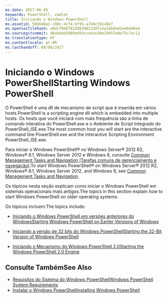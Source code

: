 ```yaml
---
ms.date: 2017-06-05
keywords: PowerShell, cmdlet
title: Iniciando o Windows PowerShell
ms.assetid: 59b649a2-c90c-4cf4-bf95-a740c59148e7
ms.openlocfilehash: a8dcf04078228624023387cea3ab8e81ee6eb0a4
ms.sourcegitcommit: d6ab9ab5909ed59cce4ce30e29457e0e75c7ac12
ms.translationtype: HT
ms.contentlocale: pt-BR
ms.lasthandoff: 09/08/2017
---
```

# <a name="starting-windows-powershell"></a><span data-ttu-id="81ef6-103">Iniciando o Windows PowerShell</span><span class="sxs-lookup"><span data-stu-id="81ef6-103">Starting Windows PowerShell</span></span>
<span data-ttu-id="81ef6-104">O PowerShell é uma dll de mecanismo de script que é inserida em vários hosts.</span><span class="sxs-lookup"><span data-stu-id="81ef6-104">PowerShell is a scripting engine dll which is embedded into multiple hosts.</span></span>  <span data-ttu-id="81ef6-105">Os hosts que você iniciará com mais frequência são a linha de comando interativa do PowerShell.exe e o Ambiente de Script Integrado do PowerShell_ISE.exe.</span><span class="sxs-lookup"><span data-stu-id="81ef6-105">The most common host you will start are the interactive command line PowerShell.exe and the Interactive Scripting Environment PowerShell_ISE.exe.</span></span>  

<span data-ttu-id="81ef6-106">Para iniciar o Windows PowerShell® no Windows Server® 2012 R2, Windows® 8.1, Windows Server 2012 e Windows 8, consulte [Common Management Tasks and Navigation (Tarefas comuns de gerenciamento e navegação)](http://technet.microsoft.com/library/hh831491.aspx).</span><span class="sxs-lookup"><span data-stu-id="81ef6-106">To start Windows PowerShell® on Windows Server® 2012 R2, Windows® 8.1, Windows Server 2012, and Windows 8, see [Common Management Tasks and Navigation](http://technet.microsoft.com/library/hh831491.aspx).</span></span>

<span data-ttu-id="81ef6-107">Os tópicos nesta seção explicam como iniciar o Windows PowerShell em sistemas operacionais mais antigos.</span><span class="sxs-lookup"><span data-stu-id="81ef6-107">The topics in this section explain how to start Windows PowerShell on older operating systems.</span></span>

<span data-ttu-id="81ef6-108">Os tópicos incluem:</span><span class="sxs-lookup"><span data-stu-id="81ef6-108">The topics include:</span></span>

- [<span data-ttu-id="81ef6-109">Iniciando o Windows PowerShell em versões anteriores do Windows</span><span class="sxs-lookup"><span data-stu-id="81ef6-109">Starting Windows PowerShell on Earlier Versions of Windows</span></span>](Starting-Windows-PowerShell-on-Earlier-Versions-of-Windows.md)

- [<span data-ttu-id="81ef6-110">Iniciando a versão de 32 bits do Windows PowerShell</span><span class="sxs-lookup"><span data-stu-id="81ef6-110">Starting the 32-Bit Version of Windows PowerShell</span></span>](Starting-the-32-Bit-Version-of-Windows-PowerShell.md)

- [<span data-ttu-id="81ef6-111">Iniciando o Mecanismo do Windows PowerShell 2.0</span><span class="sxs-lookup"><span data-stu-id="81ef6-111">Starting the Windows PowerShell 2.0 Engine</span></span>](Starting-the-Windows-PowerShell-2.0-Engine.md)

## <a name="see-also"></a><span data-ttu-id="81ef6-112">Consulte Também</span><span class="sxs-lookup"><span data-stu-id="81ef6-112">See Also</span></span>
- [<span data-ttu-id="81ef6-113">Requisitos do Sistema do Windows PowerShell</span><span class="sxs-lookup"><span data-stu-id="81ef6-113">Windows PowerShell System Requirements</span></span>](Windows-PowerShell-System-Requirements.md)
- [<span data-ttu-id="81ef6-114">Instalar o Windows PowerShell</span><span class="sxs-lookup"><span data-stu-id="81ef6-114">Installing Windows PowerShell</span></span>](Installing-Windows-PowerShell.md)

